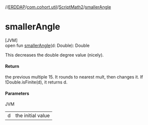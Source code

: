 //[ERDDAP](../../../index.md)/[com.cohort.util](../index.md)/[ScriptMath2](index.md)/[smallerAngle](smaller-angle.md)

# smallerAngle

[JVM]\
open fun [smallerAngle](smaller-angle.md)(d: Double): Double

This decreases the double degree value (nicely).

#### Return

the previous multiple 15. It rounds to nearest mult, then changes it. If !Double.isFinite(d), it returns d.

#### Parameters

JVM

| | |
|---|---|
| d | the initial value |